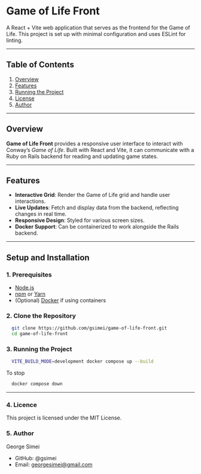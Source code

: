 # **Game of Life Front**

A React + Vite web application that serves as the frontend for the Game of Life. This project is set up with minimal configuration and uses ESLint for linting.

---

## **Table of Contents**
1. [Overview](#overview)
2. [Features](#features)
3. [Running the Project](#running-the-project)
4. [License](#license)
5. [Author](#author)

---

## **Overview**

**Game of Life Front** provides a responsive user interface to interact with Conway’s *Game of Life*. Built with React and Vite, it can communicate with a Ruby on Rails backend for reading and updating game states.

---

## **Features**
- **Interactive Grid**: Render the Game of Life grid and handle user interactions.
- **Live Updates**: Fetch and display data from the backend, reflecting changes in real time.
- **Responsive Design**: Styled for various screen sizes.
- **Docker Support**: Can be containerized to work alongside the Rails backend.

---

## **Setup and Installation**

### **1. Prerequisites**
- [Node.js](https://nodejs.org/)
- [npm](https://www.npmjs.com/) or [Yarn](https://yarnpkg.com/)
- (Optional) [Docker](https://docs.docker.com/get-docker/) if using containers

### **2. Clone the Repository**
```bash
  git clone https://github.com/gsimei/game-of-life-front.git
  cd game-of-life-front
```

### **3. Running the Project**
```bash
  VITE_BUILD_MODE=development docker compose up --build
```

To stop

```bash
  docker compose down
```

---

### **4. Licence**
This project is licensed under the MIT License.


### **5. Author**
George Simei

- GitHub: @gsimei
- Email: georgesimei@gmail.com
